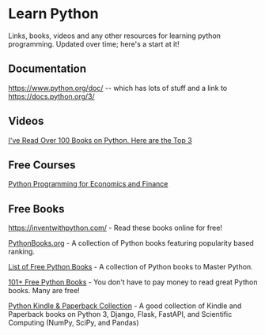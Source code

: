 # Learn Python
Links, books, videos and any other resources for learning python programming. Updated over time; here's a start at it!

## Documentation
https://www.python.org/doc/  -- which has lots of stuff and a link to https://docs.python.org/3/


## Videos
[I've Read Over 100 Books on Python. Here are the Top 3](https://www.youtube.com/watch?v=MqywbqLmjp4)


## Free Courses
[Python Programming for Economics and Finance](https://python-programming.quantecon.org/intro.html)


## Free Books
https://inventwithpython.com/ - Read these books online for free!

[PythonBooks.org](https://pythonbooks.org/) - A collection of Python books featuring popularity based ranking.

[List of Free Python Books](https://itsmycode.com/list-of-free-python-books/) - A collection of Python books to Master Python.

[101+ Free Python Books](https://blog.finxter.com/free-python-books/) - You don't have to pay money to read great Python books. Many are free!

[Python Kindle & Paperback Collection](https://www.w3basic.com/python/python-books/) - A good collection of Kindle and Paperback books on Python 3, Django, Flask, FastAPI, and Scientific Computing (NumPy, SciPy, and Pandas)

